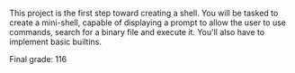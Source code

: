 This project is the first step toward creating a shell. You will be tasked to create a mini-shell, capable of displaying a prompt to allow the user to use commands, search for a binary file and execute it. You'll also have to implement basic builtins.

Final grade: 116
